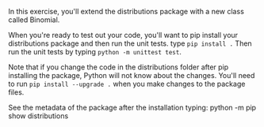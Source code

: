 In this exercise, you'll extend the distributions package with a new class called Binomial. 

When you're ready to test out your code, you'll want to pip install your distributions package and then run the unit tests.
type `pip install .` Then run the unit tests by typing `python -m unittest test`. 

Note that if you change the code in the distributions folder after pip installing the package, Python will not know about the changes. 
You'll need to run `pip install --upgrade .` when you make changes to the package files.

See the metadata of the package after the installation typing: 
python -m pip show distributions

